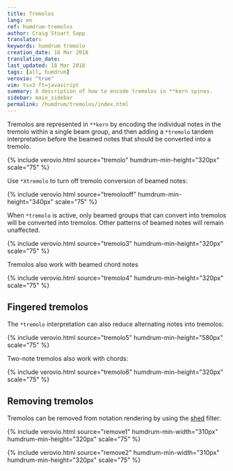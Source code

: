 ```yaml
---
title: Tremolos
lang: en
ref: humdrum-tremolos
author: Craig Stuart Sapp
translator: 
keywords: humdrum tremolo
creation_date: 18 Mar 2018
translation_date: 
last_updated: 18 Mar 2018
tags: [all, humdrum]
verovio: "true"
vim: ts=3 ft=javascript
summary: A description of how to encode tremolos in **kern spines.
sidebar: main_sidebar
permalink: /humdrum/tremolos/index.html
---
```


Tremolos are represented in `**kern` by encoding the individual notes
in the tremolo within a single beam group, and then adding a
`*tremolo` tandem interpretation before the beamed notes that should
be converted into a tremolo.

{% include verovio.html
	source="tremolo"
	humdrum-min-height="320px"
	scale="75"
%}
<script type="application/json" id="tremolo">
**kern
*M3/4
16eLL
16e
16e
16eJJ
*tremolo
16eLL
16e
16e
16eJJ
16fLL
16f
16e
16eJJ
=
*-
</script>

Use `*Xtremolo` to turn off tremolo conversion of beamed notes:

{% include verovio.html
	source="tremolooff"
	humdrum-min-height="340px"
	scale="75"
%}
<script type="application/json" id="tremolooff">
**kern
*M3/4
16eLL
16e
16e
16eJJ
*tremolo
16eLL
16e
16e
16eJJ
*Xtremolo
16fLL
16f
16e
16eJJ
=
*-
</script>



When `*tremolo` is active, only beamed groups that can convert into tremolos
will be converted into tremolos.  Other patterns of beamed notes will remain
unaffected.


{% include verovio.html
	source="tremolo3"
	humdrum-min-height="320px"
	scale="75"
%}
<script type="application/json" id="tremolo3">
**kern
*M3/4
*tremolo
16eLL
16e
16e
16eJJ
16eLL
16f
16g
16fJJ
32fLL
32f
32f
32f
32e
32e
32e
32eJJ
=
*-
</script>


Tremolos also work with beamed chord notes


{% include verovio.html
	source="tremolo4"
	humdrum-min-height="320px"
	scale="75"
%}
<script type="application/json" id="tremolo4">
**kern
*M3/4
16e 16g 16bLL
16e 16g 16b
16e 16g 16b
16e 16g 16bJJ
*tremolo
16e 16gLL
16e 16g
16e 16g
16e 16gJJ
16e 16g 16bLL
16e 16g 16b
16e 16g 16b
16e 16g 16bJJ
=
*-
</script>

## Fingered tremolos ##

The `*tremolo` interpretation can also reduce alternating notes into
tremolos:

{% include verovio.html
	source="tremolo5"
	humdrum-min-height="580px"
	scale="75"
%}
<script type="application/json" id="tremolo5">
**kern
*M3/4
=
16eLL
16g
16e
16gJJ
*tremolo
16eLL
16g
16e
16g
16e
16g
16e
16gJJ
=
16eLL
16g
16e
16g
16e
16g
16e
16g
16e
16g
16e
16gJJ
=
*-
</script>


Two-note tremolos also work with chords:

{% include verovio.html
	source="tremolo6"
	humdrum-min-height="320px"
	scale="75"
%}
<script type="application/json" id="tremolo6">
**kern
*M3/4
*tremolo
16eLL
16g
16e
16gJJ
16e 16g 16bLL
16g 16b 16dd
16e 16g 16b
16g 16b 16ddJJ
16eLL
16g 16b 16dd
16e
16g 16b 16ddJJ
=
*-
</script>



## Removing tremolos ##

Tremolos can be removed from notation rendering by using the
[shed](/filter/shed) filter:


{% include verovio.html
	source="remove1"
	humdrum-min-width="310px"
	humdrum-min-height="320px"
	scale="75"
%}
<script type="application/json" id="remove1">
**kern
*M3/4
*tremolo
16eLL
16g
16e
16gJJ
16e 16g 16bLL
16g 16b 16dd
16e 16g 16b
16g 16b 16ddJJ
16eLL
16g 16b 16dd
16e
16g 16b 16ddJJ
=
*-
</script>

{% include verovio.html
	source="remove2"
	humdrum-min-width="310px"
	humdrum-min-height="320px"
	scale="75"
%}
<script type="application/json" id="remove2">
!!!filter: shed -e 's/^X?tremolo$//I'
**kern
*M3/4
*tremolo
16eLL
16g
16e
16gJJ
16e 16g 16bLL
16g 16b 16dd
16e 16g 16b
16g 16b 16ddJJ
16eLL
16g 16b 16dd
16e
16g 16b 16ddJJ
=
*-
</script>


